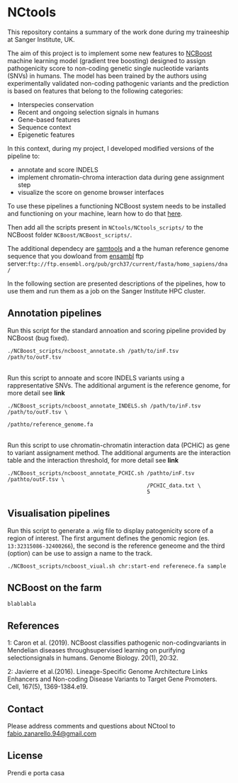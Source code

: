 # NCtools


This repository contains a summary of the work done during my traineeship at Sanger Institute, UK. 

The aim of this project is to implement some new features to [NCBoost](https://github.com/RausellLab/NCBoost) machine learning model (gradient tree boosting) designed to assign pathogenicity score to non-coding genetic single nucleotide variants (SNVs) in humans. The model has been trained by the authors using experimentally validated non-coding pathogenic variants and the prediction is based on features that belong to the following categories:

+ Interspecies conservation
+ Recent and ongoing selection signals in humans
+ Gene-based features
+ Sequence context
+ Epigenetic features

In this context, during my project, I developed modified versions of the pipeline to:

+ annotate and score INDELS
+ implement chromatin-chroma interaction data during gene assignment step
+ visualize the score on genome browser interfaces

To use these pipelines a functioning NCBoost system needs to be installed and functioning on your machine, learn how to do that [here](https://github.com/RausellLab/NCBoost).

Then add all the scripts present in `NCtools/NCtools_scripts/` to the NCBoost folder `NCBoost/NCBoost_scripts/`.

The additional dependecy are [samtools](http://www.htslib.org/doc/samtools.html) and a the human reference genome sequence that you dowloand from [ensambl](https://grch37.ensembl.org/index.html) ftp server:`ftp://ftp.ensembl.org/pub/grch37/current/fasta/homo_sapiens/dna/`


In the following section are presented descriptions of the pipelines, how to use them and run them as a job on the Sanger Institute HPC cluster.


## Annotation pipelines

Run this script for the standard annoation and scoring pipeline provided by NCBoost (bug fixed).
```
./NCBoost_scripts/ncboost_annotate.sh /path/to/inF.tsv /path/to/outF.tsv 
```

\
Run this script to annoate and score INDELS variants using a rappresentative SNVs.
The additional argument is the reference genome, for more detail see **link** 
```
./NCBoost_scripts/ncboost_annotate_INDELS.sh /path/to/inF.tsv /path/to/outF.tsv \
                                             /pathto/reference_genome.fa
```

\
Run this script to use chromatin-chromatin interaction data (PCHiC) as gene to variant assignament method.
The additional arguments are the interaction table and the interaction threshold, for more detail see **link** 
```
./NCBoost_scripts/ncboost_annotate_PCHIC.sh /pathto/inF.tsv /pathto/outF.tsv \
                                            /PCHIC_data.txt \
                                            5
```


## Visualisation pipelines

Run this script to generate a .wig file to display patogenicity score of a region of interest.
The first argument defines the genomic region (es. `13:32315086-32400266`), the second is the reference geneome and the third (option) can be use to assign a name to the track.

```
./NCBoost_scripts/ncboost_viual.sh chr:start-end referenece.fa sample
```


## NCBoost on the farm

```
blablabla
```


## References

1: Caron et al. (2019). NCBoost classifies pathogenic non-codingvariants in Mendelian diseases throughsupervised learning on purifying selectionsignals in humans. Genome Biology. 20(1), 20:32.

2: Javierre et al.(2016). Lineage-Specific Genome Architecture Links Enhancers and Non-coding Disease Variants to Target Gene Promoters. Cell, 167(5), 1369-1384.e19.

## Contact

Please address comments and questions about NCtool to fabio.zanarello.94@gmail.com

## License

Prendi e porta casa
